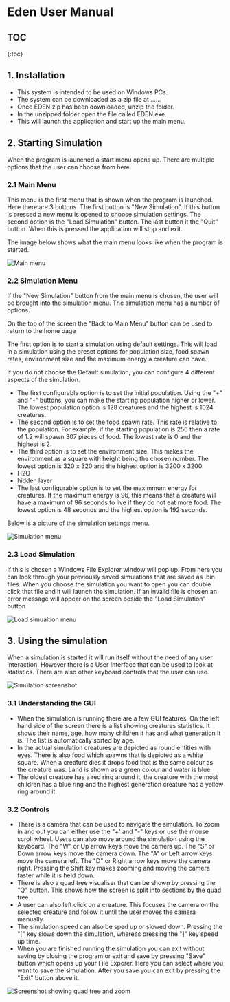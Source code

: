 # Eden User Manual

## TOC

{:toc}

## 1. Installation

- This system is intended to be used on Windows PCs.
- The system can be downloaded as a zip file at ......
- Once EDEN.zip has been downloaded, unzip the folder.
- In the unzipped folder open the file called EDEN.exe.
- This will launch the application and start up the main menu.

## 2. Starting Simulation

When the program is launched a start menu opens up. There are multiple options that the user can choose from here.

### 2.1 Main Menu

This menu is the first menu that is shown when the program is launched. Here there are 3 buttons. The first button is "New Simulation". If this button is pressed a new menu is opened to choose simulation settings. The second option is the "Load Simulation" button. The last button it the "Quit" button. When this is pressed the application will stop and exit.

The image below shows what the main menu looks like when the program is started.

![Main menu](images/mainmenu.PNG)

### 2.2 Simulation Menu

If the "New Simulation" button from the main menu is chosen, the user will be brought into the simulation menu. The simulation menu has a number of options.

On the top of the screen the "Back to Main Menu" button can be used to return to the home page

The first option is to start a simulation using default settings. This will load in a simulation using the preset options for population size, food spawn rates, environment size and the maximum energy a creature can have.

If you do not choose the Default simulation, you can configure 4 different aspects of the simulation.

- The first configurable option is to set the initial population. Using the "+" and "-" buttons, you can make the starting population higher or lower. The lowest population option is 128 creatures and the highest is 1024 creatures.
- The second option is to set the food spawn rate. This rate is relative to the population. For example, if the starting population is 256 then a rate of 1.2 will spawn 307 pieces of food. The lowest rate is 0 and the highest is 2.
- The third option is to set the environment size. This makes the environment as a square with height being the chosen number. The lowest option is 320 x 320 and the highest option is 3200 x 3200.
- H2O
- hidden layer
- The last configurable option is to set the maximmum energy for creatures. If the maximum energy is 96, this means that a creature will have a maximum of 96 seconds to live if they do not eat more food. The lowest option is 48 seconds and the highest option is 192 seconds.

Below is a picture of the simulation settings menu.

![Simulation menu](images/simmenu.PNG)

### 2.3 Load Simulation

If this is chosen a Windows File Explorer window will pop up. From here you can look through your previously saved simulations that are saved as .bin files. When you choose the simulation you want to open you can double click that file and it will launch the simulation.
If an invalid file is chosen an error message will appear on the screen beside the "Load Simulation" button

![Load simualtion menu](images/loadmenu.PNG)

## 3. Using the simulation

When a simulation is started it will run itself without the need of any user interaction. However there is a User Interface that can be used to look at statistics. There are also other keyboard controls that the user can use.

![Simulation screenshot](images/sim.png)

### 3.1 Understanding the GUI

- When the simulation is running there are a few GUI features. On the left hand side of the screen there is a list showing creatures statistics. It shows their name, age, how many children it has and what generation it is. The list is automatically sorted by age.
- In the actual simulation creatures are depicted as round entities with eyes. There is also food which spawns that is depicted as a white square. When a creature dies it drops food that is the same colour as the creature was. Land is shown as a green colour and water is blue.
- The oldest creature has a red ring around it, the creature with the most children has a blue ring and the highest generation creature has a yellow ring around it.

### 3.2 Controls

- There is a camera that can be used to navigate the simulation. To zoom in and out you can either use the "+' and "-" keys or use the mouse scroll wheel. Users can also move around the simulation using the keyboard. The "W" or Up arrow keys move the camera up. The "S" or Down arrow keys move the camera down. The "A" or Left arrow keys move the camera left. The "D" or Right arrow keys move the camera right. Pressing the Shift key makes zooming and moving the camera faster while it is held down.
- There is also a quad tree visualiser that can be shown by pressing the "Q" button. This shows how the screen is split into sections by the quad tree.
- A user can also left click on a creature. This focuses the camera on the selected creature and follow it until the user moves the camera manually.
- The simulation speed can also be sped up or slowed down. Pressing the "[" key slows down the simulation, whereas pressing the "]" key speed up time.
- When you are finished running the simulation you can exit without saving by closing the program or exit and save by pressing "Save" button which opens up your File Exporer. Here you can select where you want to save the simulation. After you save you can exit by pressing the "Exit" button above it.

![Screenshot showing quad tree and zoom](images/quadtree.png)
